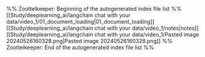 %% Zoottelkeeper: Beginning of the autogenerated index file list  %%
 [[Study/deeplearning_ai/langchain chat with your data/video_1/01_document_loading|01_document_loading]]
 [[Study/deeplearning_ai/langchain chat with your data/video_1/notes|notes]]
 [[Study/deeplearning_ai/langchain chat with your data/video_1/Pasted image 20240526160328.png|Pasted image 20240526160328.png]]
%% Zoottelkeeper: End of the autogenerated index file list  %%
